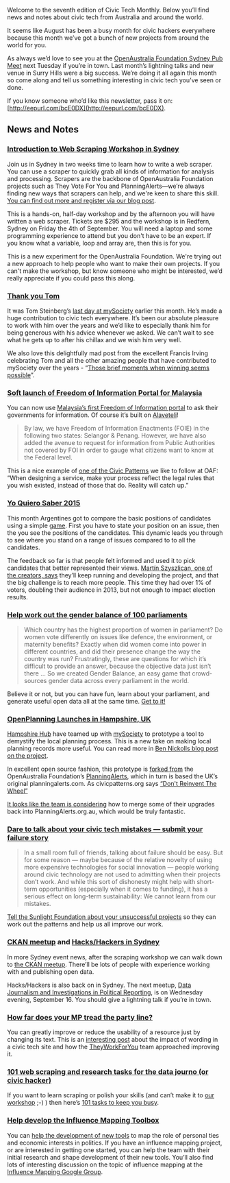 Welcome to the seventh edition of Civic Tech Monthly.
Below you’ll find news and notes about civic tech from Australia and around the world.

It seems like August has been a busy month for civic hackers everywhere
because this month we’ve got a bunch of new projects from around the world for you.

As always we’d love to see you at the [OpenAustralia Foundation Sydney Pub Meet](http://www.meetup.com/OpenAustralia-Foundation/)
next Tuesday if you’re in town. Last month’s lightning talks and new venue in Surry Hills were a big success.
We’re doing it all again this month so come along and tell us something interesting in civic tech you’ve seen or done.

If you know someone who’d like this newsletter, pass it on: [http://eepurl.com/bcE0DX](http://eepurl.com/bcE0DX).

## News and Notes

### [Introduction to Web Scraping Workshop in Sydney](https://www.openaustraliafoundation.org.au/2015/08/07/introduction-to-web-scraping-workshop-in-sydney/)

Join us in Sydney in two weeks time to learn how to write a web scraper.
You can use a scraper to quickly grab all kinds of information for analysis and processing.
Scrapers are the backbone of OpenAustralia Foundation projects such as They Vote For You and
PlanningAlerts—we’re always finding new ways that scrapers can help, and we're keen to share this skill.
[You can find out more and register via our blog post](https://www.openaustraliafoundation.org.au/2015/08/07/introduction-to-web-scraping-workshop-in-sydney/).

This is a hands-on, half-day workshop and by the afternoon you will have written a web scraper.
Tickets are $295 and the workshop is in Redfern, Sydney on Friday the 4th of September.
You will need a laptop and some programming experience to attend but you don't have to be an expert.
If you know what a variable, loop and array are, then this is for you.

This is a new experiment for the OpenAustralia Foundation.
We're trying out a new approach to help people who want to make their own projects.
If you can't make the workshop, but know someone who might be interested,
we’d really appreciate if you could pass this along.

### [Thank you Tom](https://www.mysociety.org/2015/08/07/my-last-post/)

It was Tom Steinberg’s [last day at mySociety](https://www.mysociety.org/2015/08/07/my-last-post/) earlier this month.
He’s made a huge contribution to civic tech everywhere.
It’s been our absolute pleasure to work with him over the years and
we’d like to especially thank him for being generous with his advice whenever we asked.
We can’t wait to see what he gets up to after his chillax and we wish him very well.

We also love this delightfully mad post from the excellent Francis Irving celebrating Tom and
all the other amazing people that have contributed to mySociety over the years -
“[Those brief moments when winning seems possible](http://www.flourish.org/2015/08/those-brief-moments-when-winning-seems-possible/)”.

### [Soft launch of Freedom of Information Portal for Malaysia](https://right2knowmy.wordpress.com/2015/07/30/soft-launch-of-freedom-of-information-portal-for-malaysia/)

You can now use [Malaysia’s first Freedom of Information portal](https://right2knowmy.wordpress.com/2015/07/30/soft-launch-of-freedom-of-information-portal-for-malaysia/)
to ask their governments for information. Of course it’s built on [Alaveteli](http://alaveteli.org/)!

> By law, we have Freedom of Information Enactments (FOIE) in the following two states: Selangor & Penang.
> However, we have also added the avenue to request for information from Public Authorities not covered by FOI
> in order to gauge what citizens want to know at the Federal level.

This is a nice example of [one of the Civic Patterns](http://civicpatterns.org/patterns/make-your-own-reality/) we like to follow at OAF:
“When designing a service, make your process reflect the legal rules that you wish existed, instead of those that do. Reality will catch up.”

### [Yo Quiero Saber 2015](http://www.yoquierosaber.org/)

This month Argentines got to compare the basic positions of candidates using a simple [game](http://www.yoquierosaber.org/).
First you have to state your position on an issue, then the you see the positions of the candidates.
This dynamic leads you through to see where you stand on a range of issues compared to to all the candidates.

The feedback so far is that people felt informed and used it to pick candidates that better represented their views.
[Martín Szyszlican, one of the creators, says](https://twitter.com/equivalentideas/status/634218147977924609) they’ll keep running and developing the project,
and that the big challenge is to reach more people.
This time they had over 1% of voters, doubling their audience in 2013, but not enough to impact election results.

### [Help work out the gender balance of 100 parliaments](http://www.gender-balance.org/)

> Which country has the highest proportion of women in parliament?
> Do women vote differently on issues like defence, the environment, or maternity benefits?
> Exactly when did women come into power in different countries, and did their presence change the way the country was run?
> Frustratingly, these are questions for which it’s difficult to provide an answer, because the objective data just isn’t there ...
> So we created Gender Balance, an easy game that crowd-sources gender data across every parliament in the world.

Believe it or not, but you can have fun, learn about your parliament, and generate useful open data all at the same time.
[Get to it!](http://www.gender-balance.org/)

### [OpenPlanning Launches in Hampshire, UK](http://openplanning.hampshirehub.net/)

[Hampshire Hub](http://www.hampshirehub.net/) have teamed up with [mySociety](https://www.mysociety.org/) to
prototype a tool to demystify the local planning process.
This is a new take on making local planning records more useful.
You can read more in [Ben Nickolls blog post on the project](https://www.mysociety.org/2015/08/18/openplanning-is-making-planning-applications-more-accessible/).

In excellent open source fashion, this prototype is [forked from](https://github.com/mysociety/planningalerts-app)
the OpenAustralia Foundation’s [PlanningAlerts](https://www.planningalerts.org.au),
which in turn is based the UK’s original planningalerts.com.
As civicpatterns.org says [“Don't Reinvent The Wheel”](http://civicpatterns.org/patterns/dont-reinvent-the-wheel/)

[It looks like the team is considering](https://github.com/mysociety/planningalerts-app/issues/191)
how to merge some of their upgrades back into PlanningAlerts.org.au, which would be truly fantastic.

### [Dare to talk about your civic tech mistakes — submit your failure story](http://sunlightfoundation.com/blog/2015/08/04/dare-to-talk-about-your-civic-tech-mistakes-submit-your-failure-story-today/)

> In a small room full of friends, talking about failure should be easy.
> But for some reason — maybe because of the relative novelty of using more expensive technologies for social innovation —
> people working around civic technology are not used to admitting when their projects don’t work.
> And while this sort of dishonesty might help with short-term opportunities (especially when it comes to funding),
> it has a serious effect on long-term sustainability: We cannot learn from our mistakes.

[Tell the Sunlight Foundation about your unsuccessful projects](http://sunlightfoundation.com/blog/2015/08/04/dare-to-talk-about-your-civic-tech-mistakes-submit-your-failure-story-today/)
so they can work out the patterns and help us all improve our work.

### [CKAN meetup](http://www.meetup.com/Australia-Open-Data/events/224662756/) and [Hacks/Hackers in Sydney](http://www.meetup.com/Hacks-Hackers-Sydney/events/224577552/)

In more Sydney event news, after the scraping workshop we can walk down to
[the CKAN meetup](http://www.meetup.com/Australia-Open-Data/events/224662756/).
There’ll be lots of people with experience working with and publishing open data.

Hacks/Hackers is also back on in Sydney. The next meetup,
[Data Journalism and Investigations in Political Reporting](http://www.meetup.com/Hacks-Hackers-Sydney/events/224577552/),
is on Wednesday evening, September 16. You should give a lightning talk if you’re in town.

### [How far does your MP tread the party line?](https://www.mysociety.org/2015/08/03/how-far-does-your-mp-tread-the-party-line/)

You can greatly improve or reduce the usability of a resource just by changing its text.
This is an [interesting post](https://www.mysociety.org/2015/08/03/how-far-does-your-mp-tread-the-party-line/) about the impact of wording in a civic tech site and
how the [TheyWorkForYou](http://www.theyworkforyou.com/) team approached improving it.

### [101 web scraping and research tasks for the data journo (or civic hacker)](https://github.com/compjour/search-script-scrape/)

If you want to learn scraping or polish your skills (and can’t make it to [our workshop](https://www.openaustraliafoundation.org.au/2015/08/07/introduction-to-web-scraping-workshop-in-sydney/) ;-) )
then here’s [101 tasks to keep you busy](https://github.com/compjour/search-script-scrape/).

### [Help develop the Influence Mapping Toolbox](http://influencemapping.org/influence-mapping-toolbox/)

You can [help the development of new tools](http://influencemapping.org/influence-mapping-toolbox/) to
map the role of personal ties and economic interests in politics.
If you have an influence mapping project, or are interested in getting one started,
you can help the team with their initial research and shape development of their new tools.
You’ll also find lots of interesting discussion on the topic of influence mapping at the [Influence Mapping Google Group](https://groups.google.com/forum/?utm_medium=email&utm_source=footer#!forum/influencemapping).
